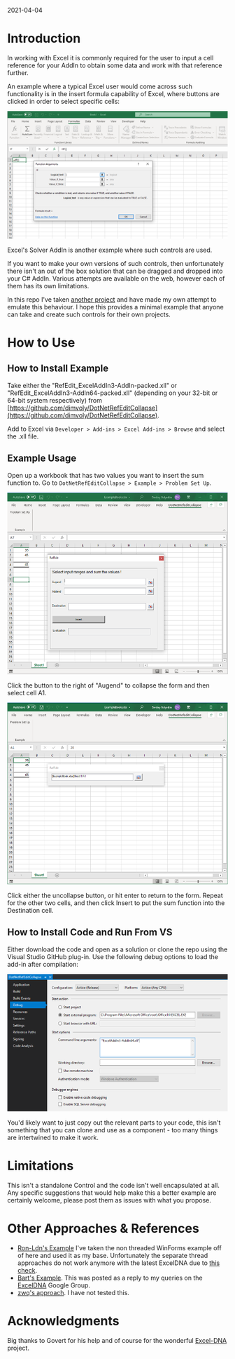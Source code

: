 2021-04-04



# Introduction

In working with Excel it is commonly required for the user to input a cell reference for your AddIn to obtain some data and work with that reference further.

An example where a typical Excel user would come across such functionality is in the insert formula capability of Excel, where buttons are clicked in order to select specific cells:

![Excel If Function](ReadMe/if_example.png)

Excel's Solver AddIn is another example where such controls are used.

If you want to make your own versions of such controls, then unfortunately there isn't an out of the box solution that can be dragged and dropped into your C# AddIn. Various attempts are available on the web, however each of them has its own limitations.

In this repo I've taken [another project](https://github.com/Ron-Ldn/DotNetRefEdit) and have made my own attempt to emulate this behaviour. I hope this provides a minimal example that anyone can take and create such controls for their own projects.


# How to Use

## How to Install Example
Take either the "RefEdit_ExcelAddIn3-AddIn-packed.xll" or "RefEdit_ExcelAddIn3-AddIn64-packed.xll" (depending on your 32-bit or 64-bit system respectively) from [https://github.com/dimvoly/DotNetRefEditCollapse](https://github.com/dimvoly/DotNetRefEditCollapse).

Add to Excel via `Developer > Add-ins > Excel Add-ins > Browse` and select the .xll file.

## Example Usage
Open up a workbook that has two values you want to insert the sum function to.
Go to `DotNetRefEditCollapse > Example > Problem Set Up`.

![Uncollapsed](ReadMe/exampleUse_uncollapsed.PNG)

Click the button to the right of "Augend" to collapse the form and then select cell A1.

![Collapsed](ReadMe/exampleUse_collapsed.PNG)

Click either the uncollapse button, or hit enter to return to the form.
Repeat for the other two cells, and then click Insert to put the sum function into the Destination cell.


## How to Install Code and Run From VS
Either download the code and open as a solution or clone the repo using the Visual Studio GitHub plug-in. Use the following debug options to load the add-in after compilation:

![Debug Options](ReadMe/debugOptions.PNG)

You'd likely want to just copy out the relevant parts to your code, this isn't something that you can clone and use as a component - too many things are intertwined to make it work.


# Limitations
This isn't a standalone Control and the code isn't well encapsulated at all. Any specific suggestions that would help make this a better example are certainly welcome, please post them as issues with what you propose.


# Other Approaches & References
- [Ron-Ldn's Example](https://github.com/Ron-Ldn/DotNetRefEdit) I've taken the non threaded WinForms example off of here and used it as my base. Unfortunately the separate thread approaches do not work anymore with the latest ExcelDNA due to [this check](https://github.com/Excel-DNA/ExcelDna/pull/270).
- [Bart's Example](https://github.com/MrBeee/XlDialogBox/tree/master). This was posted as a reply to my queries on the [ExcelDNA](https://groups.google.com/g/exceldna/c/RQ-xLW1A4NI/m/z5ZVESTWCQAJ) Google Group.
- [zwq's approach](https://github.com/zwq00000/ExcelDna-XlDialog). I have not tested this.


# Acknowledgments
Big thanks to Govert for his help and of course for the wonderful [Excel-DNA](https://github.com/Excel-DNA/ExcelDna) project.
